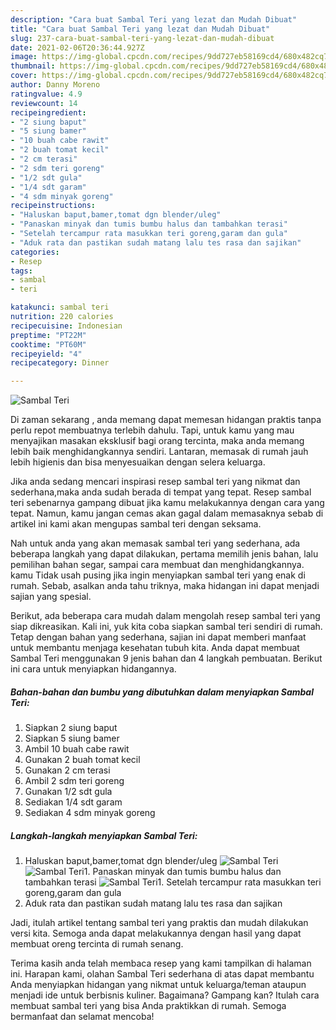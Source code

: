 ```yaml
---
description: "Cara buat Sambal Teri yang lezat dan Mudah Dibuat"
title: "Cara buat Sambal Teri yang lezat dan Mudah Dibuat"
slug: 237-cara-buat-sambal-teri-yang-lezat-dan-mudah-dibuat
date: 2021-02-06T20:36:44.927Z
image: https://img-global.cpcdn.com/recipes/9dd727eb58169cd4/680x482cq70/sambal-teri-foto-resep-utama.jpg
thumbnail: https://img-global.cpcdn.com/recipes/9dd727eb58169cd4/680x482cq70/sambal-teri-foto-resep-utama.jpg
cover: https://img-global.cpcdn.com/recipes/9dd727eb58169cd4/680x482cq70/sambal-teri-foto-resep-utama.jpg
author: Danny Moreno
ratingvalue: 4.9
reviewcount: 14
recipeingredient:
- "2 siung baput"
- "5 siung bamer"
- "10 buah cabe rawit"
- "2 buah tomat kecil"
- "2 cm terasi"
- "2 sdm teri goreng"
- "1/2 sdt gula"
- "1/4 sdt garam"
- "4 sdm minyak goreng"
recipeinstructions:
- "Haluskan baput,bamer,tomat dgn blender/uleg"
- "Panaskan minyak dan tumis bumbu halus dan tambahkan terasi"
- "Setelah tercampur rata masukkan teri goreng,garam dan gula"
- "Aduk rata dan pastikan sudah matang lalu tes rasa dan sajikan"
categories:
- Resep
tags:
- sambal
- teri

katakunci: sambal teri 
nutrition: 220 calories
recipecuisine: Indonesian
preptime: "PT22M"
cooktime: "PT60M"
recipeyield: "4"
recipecategory: Dinner

---
```



![Sambal Teri](https://img-global.cpcdn.com/recipes/9dd727eb58169cd4/680x482cq70/sambal-teri-foto-resep-utama.jpg)

Di zaman  sekarang , anda memang dapat memesan hidangan praktis tanpa perlu repot membuatnya terlebih dahulu. Tapi, untuk kamu yang mau menyajikan masakan eksklusif bagi orang tercinta, maka anda memang lebih baik menghidangkannya sendiri. Lantaran, memasak di rumah jauh lebih higienis dan bisa menyesuaikan dengan selera keluarga.

Jika anda sedang mencari inspirasi resep sambal teri yang nikmat dan sederhana,maka anda sudah berada di tempat yang tepat. Resep sambal teri  sebenarnya gampang dibuat jika kamu melakukannya dengan cara yang tepat. Namun, kamu jangan cemas akan gagal dalam memasaknya 
sebab di artikel ini kami akan mengupas sambal teri dengan seksama.  



Nah untuk anda yang akan memasak sambal teri yang sederhana, ada beberapa langkah yang dapat dilakukan, pertama memilih jenis bahan, lalu pemilihan bahan segar, sampai cara membuat dan menghidangkannya. kamu Tidak usah pusing jika ingin menyiapkan sambal teri yang enak di rumah. Sebab, asalkan anda  tahu triknya, maka hidangan ini dapat menjadi sajian yang spesial.

Berikut, ada beberapa cara mudah dalam mengolah resep sambal teri yang siap dikreasikan. Kali ini, yuk kita coba siapkan sambal teri sendiri di rumah. Tetap dengan bahan yang sederhana, sajian ini dapat memberi manfaat untuk membantu menjaga kesehatan tubuh kita. Anda dapat membuat Sambal Teri menggunakan 9 jenis bahan dan 4 langkah pembuatan. Berikut ini cara untuk menyiapkan hidangannya.

<!--inarticleads1-->

##### Bahan-bahan dan bumbu yang dibutuhkan dalam menyiapkan Sambal Teri:

1. Siapkan 2 siung baput
1. Siapkan 5 siung bamer
1. Ambil 10 buah cabe rawit
1. Gunakan 2 buah tomat kecil
1. Gunakan 2 cm terasi
1. Ambil 2 sdm teri goreng
1. Gunakan 1/2 sdt gula
1. Sediakan 1/4 sdt garam
1. Sediakan 4 sdm minyak goreng




<!--inarticleads2-->

##### Langkah-langkah menyiapkan Sambal Teri:

1. Haluskan baput,bamer,tomat dgn blender/uleg
<img src="https://img-global.cpcdn.com/steps/7c5c9e9d2a6d80d8/160x128cq70/sambal-teri-langkah-memasak-1-foto.jpg" alt="Sambal Teri"><img src="https://img-global.cpcdn.com/steps/9ab5608cc727204c/160x128cq70/sambal-teri-langkah-memasak-1-foto.jpg" alt="Sambal Teri">1. Panaskan minyak dan tumis bumbu halus dan tambahkan terasi
<img src="https://img-global.cpcdn.com/steps/0501f8b35b6994c7/160x128cq70/sambal-teri-langkah-memasak-2-foto.jpg" alt="Sambal Teri">1. Setelah tercampur rata masukkan teri goreng,garam dan gula
1. Aduk rata dan pastikan sudah matang lalu tes rasa dan sajikan




Jadi, itulah artikel tentang  sambal teri  yang praktis dan mudah dilakukan versi kita. Semoga anda dapat melakukannya dengan hasil yang dapat membuat oreng tercinta di rumah senang. 

Terima kasih anda telah membaca resep yang kami tampilkan di halaman ini. Harapan kami, olahan  Sambal Teri sederhana di atas dapat membantu Anda menyiapkan hidangan yang nikmat untuk keluarga/teman ataupun menjadi ide untuk berbisnis kuliner. Bagaimana? Gampang kan? Itulah cara membuat sambal teri yang bisa Anda praktikkan di rumah. Semoga bermanfaat dan selamat mencoba!

